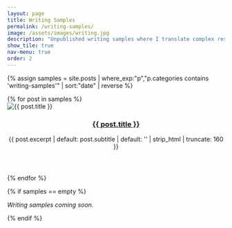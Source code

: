 ```yaml
---
layout: page
title: Writing Samples
permalink: /writing-samples/
image: /assets/images/writing.jpg
description: "Unpublished writing samples where I translate complex research into curiosity-driven stories."
show_tile: true
nav-menu: true
order: 2
---
```


<!-- Post tiles (cards) -->
{% assign samples = site.posts | where_exp:"p","p.categories contains 'writing-samples'" | sort:"date" | reverse %}

<section class="tiles tiles--samples">
  {% for post in samples %}
  <article>
    <span class="image">
      <img src="{{ post.image | default: '/assets/images/sample-placeholder.jpg' | relative_url }}" alt="{{ post.title }}">
    </span>
    <header class="major">
      <h3><a href="{{ post.url | relative_url }}" class="link">{{ post.title }}</a></h3>
      <p>{{ post.excerpt | default: post.subtitle | default: '' | strip_html | truncate: 160 }}</p>
    </header>
  </article>
  {% endfor %}
</section>

{% if samples == empty %}
<p><em>Writing samples coming soon.</em></p>
{% endif %}
